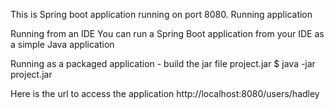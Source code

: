 This is Spring boot application running on port 8080.
Running application

Running from an IDE
You can run a Spring Boot application from your IDE as a simple Java application


Running as a packaged application - build the jar file project.jar
$ java -jar project.jar


Here is the url to access the application
http://localhost:8080/users/hadley